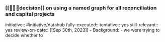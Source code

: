 ### [[👩🏻‍⚖️decision]] on using a named graph for all reconciliation and capital projects
initiative:: #initiative/datahub 
fully-executed::
tentative:: yes
still-relevant:: yes
review-on-date:: [[Sep 30th, 2023]]
	- Background:
		- we were trying to decide whether to